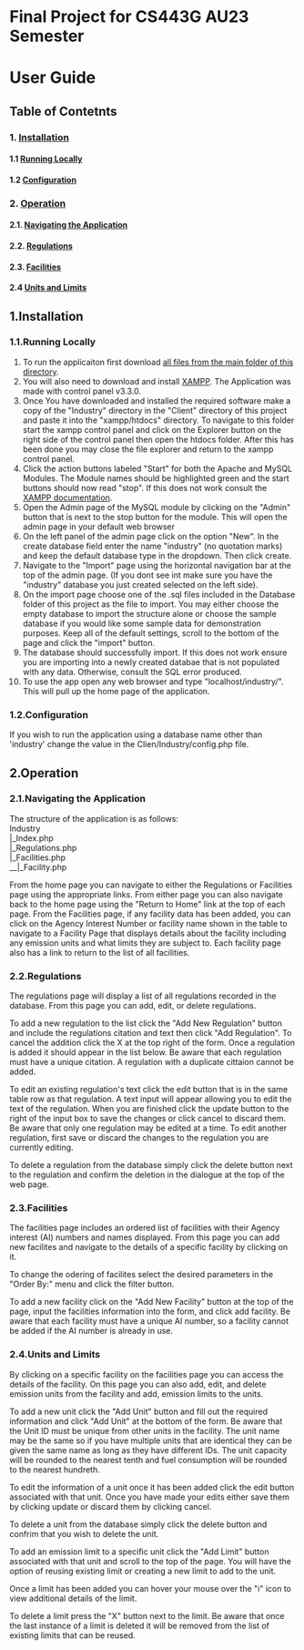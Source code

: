 # Final Project for CS443G AU23 Semester

# User Guide

## Table of Contetnts
### 1. [Installation](#1installation)
#### 1.1 [Running Locally](#11running-locally)
#### 1.2 [Configuration](#12configuration)
### 2. [Operation](#2operation)
#### 2.1. [Navigating the Application](#21navigating-the-application)
#### 2.2. [Regulations](#22regulations)
#### 2.3. [Facilities](#23facilities)
#### 2.4 [Units and Limits](#24units-and-limits)

## 1.Installation

### 1.1.Running Locally

1. To run the applicaiton first download [all files from the main folder of this directory](https://github.com/ajtoussaint/CS443G_FinalProject).
2.  You will also need to download and install [XAMPP](https://www.apachefriends.org/). The Application was made with control panel v3.3.0.
3.  Once You have downloaded and installed the required software make a copy of the "Industry" directory in the "Client" directory of this project and paste it into the "xampp/htdocs" directory. To navigate to this folder start the xampp control panel and click on the Explorer button on the right side of the control panel then open the htdocs folder. After this has been done you may close the file explorer and return to the xampp control panel.
4.  Click the action buttons labeled "Start" for both the Apache and MySQL Modules. The Module names should be highlighted green and the start buttons should now read "stop". If this does not work consult the [XAMPP documentation](https://www.apachefriends.org/).
5.  Open the Admin page of the MySQL module by clicking on the "Admin" button that is next to the stop button for the module. This will open the admin page in your default web browser
6.  On the left panel of the admin page click on the option "New". In the create database field enter the name "industry" (no quotation marks) and keep the default database type in the dropdown. Then click create. 
7.  Navigate to the "Import" page using the horizontal navigation bar at the top of the admin page. (If you dont see int make sure you have the "industry" database you just created selected on the left side).
8.  On the import page choose one of the .sql files included in the Database folder of this project as the file to import. You may either choose the empty database to import the structure alone or choose the sample database if you would like some sample data for demonstration purposes. Keep all of the default settings, scroll to the bottom of the page and click the "import" button.
9.  The database should successfully import. If this does not work ensure you are importing into a newly created databae that is not populated with any data. Otherwise, consult the SQL error produced.
10.  To use the app open any web browser and type "localhost/industry/". This will pull up the home page of the application.

### 1.2.Configuration

If you wish to run the application using a database name other than 'industry' change the value in the Clien/Industry/config.php file.

## 2.Operation

### 2.1.Navigating the Application
The structure of the application is as follows:\
Industry\
|_Index.php\
|_Regulations.php\
|_Facilities.php\
__|_Facility.php

From the home page you can navigate to either the Regulations or Facilities page using the appropriate links. From either page you can also navigate back to the home page using the "Return to Home" link at the top of each page. From the Facilities page, if any facility data has been added, you can click on the Agency Interest Number or facility name shown in the table to navigate to a Facility Page that displays details about the facility including any emission units and what limits they are subject to. Each facility page also has a link to return to the list of all facilities.

### 2.2.Regulations

The regulations page will display a list of all regulations recorded in the database. From this page you can add, edit, or delete regulations.

To add a new regulation to the list click the "Add New Regulation" button and include the regulations citation and text then click "Add Regulation". To cancel the addition click the X at the top right of the form. Once a regulation is added it should appear in the list below. Be aware that each regulation must have a unique citation. A regulation with a duplicate cittaion cannot be added.

To edit an existing regulation's text click the edit button that is in the same table row as that regulation. A text input will appear allowing you to edit the text of the regulation. When you are finished click the update button to the right of the input box to save the changes or click cancel to discard them. Be aware that only one regulation may be edited at a time. To edit another regulation, first save or discard the changes to the regulation you are currently editing.

To delete a regulation from the database simply click the delete button next to the regulation and confirm the deletion in the dialogue at the top of the web page.

### 2.3.Facilities

The facilities page includes an ordered list of facilities with their Agency interest (AI) numbers and names displayed. From this page you can add new facilites and navigate to the details of a specific facility by clicking on it.

To change the odering of facilites select the desired parameters in the "Order By:" menu and click the filter button. 

To add a new facility click on the "Add New Facility" button at the top of the page, input the facilities information into the form, and click add facility. Be aware that each facility must have a unique AI number, so a facility cannot be added if the AI number is already in use.

### 2.4.Units and Limits

By clicking on a specific facility on the facilities page you can access the details of the facility. On this page you can also add, edit, and delete emission units from the facility and add, emission limits to the units.

To add a new unit click the "Add Unit" button and fill out the required information and click "Add Unit" at the bottom of the form. Be aware that the Unit ID must be unique from other units in the facility. The unit name may be the same so if you have multiple units that are identical they can be given the same name as long as they have different IDs. The unit capacity will be rounded to the nearest tenth and fuel consumption will be rounded to the nearest hundreth.

To edit the information of a unit once it has been added click the edit button associated with that unit. Once you have made your edits either save them by clicking update or discard them by clicking cancel.

To delete a unit from the database simply click the delete button and confrim that you wish to delete the unit.

To add an emission limit to a specific unit click the "Add Limit" button associated with that unit and scroll to the top of the page. You will have the option of reusing existing limit or creating a new limit to add to the unit.

Once a limit has been added you can hover your mouse over the "i" icon to view additional details of the limit. 

To delete a limit press the "X" button next to the limit. Be aware that once the last instance of a limit is deleted it will be removed from the list of existing limits that can be reused.
